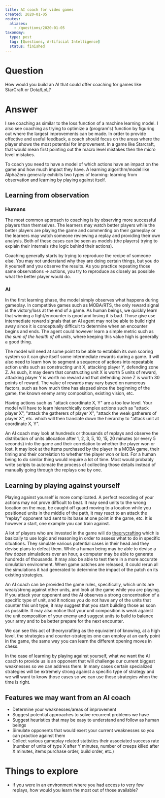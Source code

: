 ```yaml
---
title: AI coach for video games
created: 2020-01-05
routes:
  aliases:
    - /questions/2020-01-05
taxonomy:
  type: post
  tag: [Questions, Artificial Intelligence]
  status: finished
---
```


# Question
How would you build an AI that could offer coaching for games like StarCraft or Dota/LoL?

# Answer
I see coaching as similar to the loss function of a machine learning model. I also see coaching as trying to optimize a (program's) function by figuring out where the largest improvements can be made. In order to provide effective and useful feedback, a coach should focus on the areas where the player shows the most potential for improvement. In a game like Starcraft, that would mean first pointing out the macro level mistakes then the micro level mistakes.

To coach you need to have a model of which actions have an impact on the game and how much impact they have. A learning algorithm/model like AlphaZero generally exhibits two types of learning: learning from observation and learning by playing against itself.

## Learning from observation
### Humans
The most common approach to coaching is by observing more successful players than themselves. The learners may watch better players while the better players are playing the game and commenting on their gameplay or the learners may watch someone reviewing a replay and providing their own analysis. Both of these cases can be seen as models (the players) trying to explain their internals (the logic behind their actions).

Coaching generally starts by trying to reproduce the recipe of someone else. You may not understand why they are doing certain things, but you do it yourself and you observe the results. As you practice repeating those same observations => actions, you try to reproduce as closely as possible what the better player would do.

### AI
In the first learning phase, the model simply observes what happens during gameplay. In competitive games such as MOBA/RTS, the only reward signal is the victory/loss at the end of a game. As human beings, we quickly learn that winning a fight/encounter is good and losing it is bad. Those give use intermediate reward signals that an AI agent may not be able to build right away since it is conceptually difficult to determine when an encounter begins and ends. The agent could however learn a simple metric such as *the sum of the health of all units*, where keeping this value high is generally a good thing.

The model will need at some point to be able to establish its own scoring system so it can give itself some intermediate rewards during a game. It will also need to learn how to segment a sequence of actions into repeatable action units such as constructing unit X, attacking player Y, defending zone Z. As such, it may deem that constructing unit X is worth 5 units of reward, attacking player Y is worth no reward and that defending zone Z is worth 30 points of reward. The value of rewards may vary based on numerous factors, such as how much time has elapsed since the beginning of the game, the known enemy army composition, existing vision, etc.

Having actions such as "attack coordinate X, Y" are a too low level. Your model will have to learn hierarchically complex actions such as "attack player X", "attack the gatherers of player X", "attack the weak gatherers of player X", etc. which will then translate down the hierarchy to "attack unit at coordinate X, Y".

An AI coach may look at hundreds or thousands of replays and observe the distribution of units allocation after 1, 2, 3, 5, 10, 15, 20 minutes (or every 5 seconds) into the game and their correlation to whether the player won or lost. It may look at the items purchased by the player in a MOBA game, their timing and their correlation to whether the player won or lost. For a human being to do similar thing would require a lot of time. Most would probably write scripts to automate the process of collecting those details instead of manually going through the replays one by one.

## Learning by playing against yourself
Playing against yourself is more complicated. A perfect recording of your actions may not prove difficult to beat. It may send units to the wrong location on the map, be caught off guard moving to a location while you positioned units in the middle of the path, it may react to an attack the "replay" opponent had sent to its base at one point in the game, etc. It is however a start, one example you can train against.

A lot of players who are invested in the game will do [theorycrafting](https://en.wikipedia.org/wiki/Theorycraft) which is basically to use logic and reasoning in order to assess what to do in specific situations. They simulate various potential cases in their head and they devise plans to defeat them. While a human being may be able to devise a few dozen simulations over an hour, a computer may be able to generate hundreds of thousands. It may also be able to test them in a more accurate simulation environment. When game patches are released, it could rerun all the simulations it had generated to determine the impact of the patch on its existing strategies.

An AI coach can be provided the game rules, specifically, which units are weak/strong against other units, and look at the game while you are playing. If you attack your opponent and the AI observes a strong concentration of a specific type of unit, and it notices you do not have any of the units that counter this unit type, it may suggest that you start building those as soon as possible. It may also notice that your unit composition is weak against the unit composition of your enemy and suggest units to build to balance your army and to be better prepare for the next encounter.

We can see this act of theorycrafting as the equivalent of knowing, at a high level, the strategies and counter-strategies one can employ at an early point in the game, the same way you can learn the different opening moves in chess.

In the case of learning by playing against yourself, what we want the AI coach to provide us is an opponent that will challenge our current biggest weaknesses so we can address them. In many cases certain specialized strategies will be extremely strong against a specific type of strategy and we will want to know those cases so we can use those strategies when the time is right.

## Features we may want from an AI coach
* Determine your weaknesses/areas of improvement
* Suggest potential approaches to solve recurrent problems we have
* Suggest heuristics that may be easy to understand and follow as human beings
* Simulate opponents that would exert your current weaknesses so you can practice against them
* Collect various gameplay related statistics their associated success rate (number of units of type X after Y minutes, number of creeps killed after X minutes, items purchase order, build order, etc.)

# Things to explore
* If you were in an environment where you had access to very few replays, how would you learn the most out of those available?
